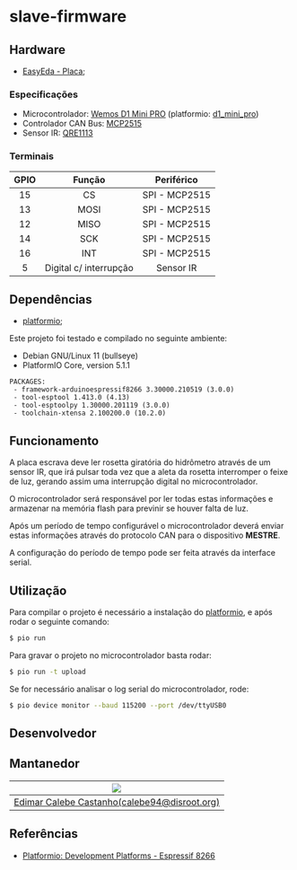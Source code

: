 # slave-firmware

## Hardware

* [EasyEda - Placa](https://easyeda.com/editor#id=7732b4349d4646e5ac3e3764baabef0e);

### Especificações

* Microcontrolador: [Wemos D1 Mini PRO](https://www.wemos.cc/en/latest/d1/d1_mini_pro.html) (platformio: [d1_mini_pro](https://docs.platformio.org/en/latest/boards/espressif8266/d1_mini_pro.html?highlight=d1_mini_pro))
* Controlador CAN Bus: [MCP2515](https://www.microchip.com/wwwproducts/en/en010406)
* Sensor IR: [QRE1113](https://www.sparkfun.com/datasheets/Robotics/QR_QRE1113.GR.pdf)

### Terminais

| GPIO | Função | Periférico |
|:----:|:------:|:----------:|
| 15 | CS | SPI - MCP2515 |
| 13 | MOSI | SPI - MCP2515 |
| 12 | MISO | SPI - MCP2515 |
| 14 | SCK | SPI - MCP2515 |
| 16 | INT | SPI - MCP2515 |
| 5 | Digital c/ interrupção | Sensor IR |

## Dependências

* [platformio];

Este projeto foi testado e compilado no seguinte ambiente:

* Debian GNU/Linux 11 (bullseye)
* PlatformIO Core, version 5.1.1

```
PACKAGES:
 - framework-arduinoespressif8266 3.30000.210519 (3.0.0)
 - tool-esptool 1.413.0 (4.13)
 - tool-esptoolpy 1.30000.201119 (3.0.0)
 - toolchain-xtensa 2.100200.0 (10.2.0)
```
## Funcionamento

A placa escrava deve ler rosetta giratória do hidrômetro através de um sensor IR, 
que irá pulsar toda vez que a aleta da rosetta interromper o feixe de luz, 
gerando assim uma interrupção digital no microcontrolador.

O microcontrolador será responsável por ler todas estas informações e armazenar na memória flash para previnir se houver falta de luz.

Após um período de tempo configurável o microcontrolador deverá enviar estas informações através do protocolo CAN para o dispositivo **MESTRE**.

A configuração do período de tempo pode ser feita através da interface serial.

## Utilização

Para compilar o projeto é necessário a instalação do [platformio], e após rodar o seguinte comando:

```sh
$ pio run
```

Para gravar o projeto no microcontrolador basta rodar:

```sh
$ pio run -t upload
```

Se for necessário analisar o log serial do microcontrolador, rode:

```sh
$ pio device monitor --baud 115200 --port /dev/ttyUSB0
```

## Desenvolvedor

## Mantanedor

| ![](https://assets.gitlab-static.net/uploads/-/system/user/avatar/2382314/avatar.png?width=200) |
|:------:|
| [Edimar Calebe Castanho(calebe94@disroot.org)](https://gitlab.com/Calebe94) |

## Referências

* [Platformio: Development Platforms - Espressif 8266](https://docs.platformio.org/en/latest/platforms/espressif8266.html)

[platformio]: https://docs.platformio.org/en/latest/core/installation.html
